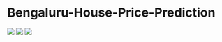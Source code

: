 # Bengaluru-House-Price-Prediction


![](Bengaluru-House-Price-Prediction/images/picture1.png)
![](Bengaluru-House-Price-Prediction/images/picture2.png)
![](Bengaluru-House-Price-Prediction/images/picture3.png)
